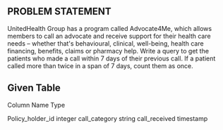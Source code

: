 ## PROBLEM STATEMENT

UnitedHealth Group has a program called Advocate4Me, which allows members to call an advocate and receive support for their health
care needs – whether that's behavioural, clinical, well-being, health care financing, benefits, claims or pharmacy help.
Write a query to get the patients who made a call within 7 days of their previous call. If a patient called more than twice in a span of 7
days, count them as once.

## Given Table
Column Name          Type

Policy_holder_id     integer
call_category        string
call_received        timestamp



